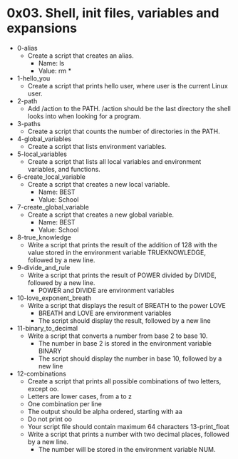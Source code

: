 # 0x03. Shell, init files, variables and expansions
- 0-alias
	- Create a script that creates an alias.
		- Name: ls
		- Value: rm *
- 1-hello_you
	- Create a script that prints hello user, where user is the current Linux user.
- 2-path
	- Add /action to the PATH. /action should be the last directory the shell looks into when looking for a program.
- 3-paths
	- Create a script that counts the number of directories in the PATH.
- 4-global_variables
	- Create a script that lists environment variables.
- 5-local_variables
	- Create a script that lists all local variables and environment variables, and functions.
- 6-create_local_variable
	- Create a script that creates a new local variable.
		- Name: BEST
		- Value: School
- 7-create_global_variable
	- Create a script that creates a new global variable.
		- Name: BEST
		- Value: School
- 8-true_knowledge
	- Write a script that prints the result of the addition of 128 with the value stored in the environment variable TRUEKNOWLEDGE, followed by a new line.
 - 9-divide_and_rule
	- Write a script that prints the result of POWER divided by DIVIDE, followed by a new line.
		- POWER and DIVIDE are environment variables
- 10-love_exponent_breath
	- Write a script that displays the result of BREATH to the power LOVE
		- BREATH and LOVE are environment variables
		- The script should display the result, followed by a new line
- 11-binary_to_decimal
	- Write a script that converts a number from base 2 to base 10.
		- The number in base 2 is stored in the environment variable BINARY
		- The script should display the number in base 10, followed by a new line
- 12-combinations
	- Create a script that prints all possible combinations of two letters, except oo.
	- Letters are lower cases, from a to z
	- One combination per line
	- The output should be alpha ordered, starting with aa
	- Do not print oo
	- Your script file should contain maximum 64 characters
13-print_float
	- Write a script that prints a number with two decimal places, followed by a new line.
		- The number will be stored in the environment variable NUM.

